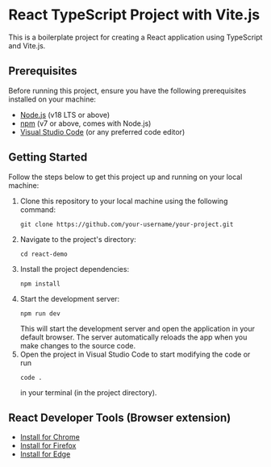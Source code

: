 # React TypeScript Project with Vite.js

This is a boilerplate project for creating a React application using TypeScript and Vite.js.

## Prerequisites

Before running this project, ensure you have the following prerequisites installed on your machine:

- [Node.js](https://nodejs.org/) (v18 LTS or above)
- [npm](https://www.npmjs.com/) (v7 or above, comes with Node.js)
- [Visual Studio Code](https://code.visualstudio.com/) (or any preferred code editor)

## Getting Started

Follow the steps below to get this project up and running on your local machine:

1. Clone this repository to your local machine using the following command:
   ```shell
   git clone https://github.com/your-username/your-project.git
   ```
2. Navigate to the project's directory:
   ```shell
   cd react-demo
   ```
3. Install the project dependencies:
   ```shell
   npm install
   ```
4. Start the development server:
   ```shell
   npm run dev
   ```
   This will start the development server and open the application in your default browser. The server automatically reloads the app when you make changes to the source code.
5. Open the project in Visual Studio Code to start modifying the code or run
   ```shell
   code .
   ```
   in your terminal (in the project directory).

## React Developer Tools (Browser extension)

- [Install for Chrome](https://chrome.google.com/webstore/detail/react-developer-tools/fmkadmapgofadopljbjfkapdkoienihi?hl=en)
- [Install for Firefox](https://addons.mozilla.org/en-US/firefox/addon/react-devtools/)
- [Install for Edge](https://microsoftedge.microsoft.com/addons/detail/react-developer-tools/gpphkfbcpidddadnkolkpfckpihlkkil)
